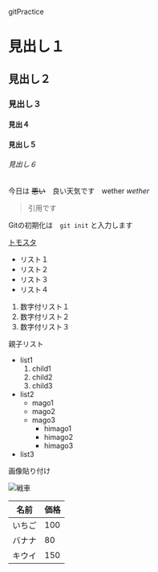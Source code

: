 gitPractice
# 見出し１
## 見出し２
### 見出し３
#### 見出４
#### 見出し５
###### 見出し６

今日は ~~悪い~~　良い天気です　wether *wether*

> 引用です

Gitの初期化は　`git init` と入力します

[トモスタ](http://tomosta.jp)

- リスト１
- リスト２
- リスト３
- リスト４

1. 数字付リスト１
2. 数字付リスト２
3. 数字付リスト３

親子リスト

- list1
  1. child1
  2. child2
  3. child3
- list2
  - mago1
  - mago2
  - mago3
    -  himago1
    -  himago2
    -  himago3
- list3

画像貼り付け

![戦車](https://www.dropbox.com/s/mit0w9gobfw1184/%E6%94%BF%E6%B2%BB%20%E3%81%A8%E3%81%A0%E3%82%8C%E3%81%8B.jpg?dl=0)


名前 | 価格
---|---
いちご|100
バナナ|80
キウイ|150

















